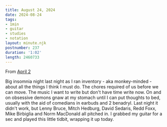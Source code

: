 ```yaml
---
title: August 24, 2024
date: 2024-08-24
tags:
- 1min
- guitar
- studies
- notation
layout: minute.njk
postnumber: 237
duration: '1:02'
length: 2460733
---
```

From [April 2](https://www.listenfaster.com/main/93/)

Big insomnia night last night as I ran inventory - aka monkey-minded - about all the things I think I must do. The chores required of us before we can move. The music I want to write but don't have time write now. On and on obsessive demons gnaw at my stomach until I can put thoughts to bed, usually with the aid of comedians in earbuds and 2 benadryl. Last night it didn't work, but Lenny Bruce, Mitch Hedburg, David Sedaris, Redd Foxx, Mike Birbiglia and Norm MacDonald all pitched in. I grabbed my guitar for a sec and played this little tidbit, wrapping it up today.